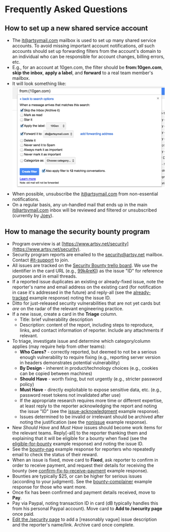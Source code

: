 # Frequently Asked Questions

## How to set up a new shared service account

* The it@artsymail.com mailbox is used to set up many shared service accounts. To avoid missing important account notifications, _all_ such accounts should set up forwarding filters from the account's domain to an individual who can be responsible for account changes, billing errors, etc.
* E.g., for an account at 10gen.com, the filter should be **from:10gen.com**, **skip the inbox**, **apply a label**, and **forward** to a real team member's mailbox.
* It will look something like:
![example it@artsymail.com filter](images/example_gmail_filter.png)
* When possible, unsubscribe the it@artsymail.com from non-essential notifications.
* On a regular basis, any un-handled mail that ends up in the main it@artsymail.com inbox will be reviewed and filtered or unsubscribed (currently by [Joey](https://github.com/joeyAghion)).

## How to manage the security bounty program

* Program overview is at [https://www.artsy.net/security](https://www.artsy.net/security).
* Security program reports are emailed to the [security@artsy.net](mailto:security@artsy.net) mailbox. Contact [#it-support](https://artsy.slack.com/messages/it-support) to join.
* All issues are tracked on the [Security Bounty trello board](https://trello.com/b/4G462edb/security-bounty). We use the identifier in the card URL (e.g., [99k4reKl](https://trello.com/c/99k4reKl/34-hsts-should-have-includesubdomains)) as the issue "ID" for reference purposes and in email threads.
* If a reported issue duplicates an existing or already-fixed issue, note the reporter's name and email address on the existing card (for notification in case it's addressed in the future) and reply-all (see the [already-tracked](security-bounty/ExampleResponses.md#already-tracked) example response) noting the issue ID.
* Ditto for just-released security vulnerabilities that are not yet cards but _are_ on the radar of the relevant engineering practice.
* If a new issue, create a card in the **Triage** column.
  * Title: brief vulnerability description
  * Description: content of the report, including steps to reproduce, links, and contact information of reporter. Include any attachments if relevant.
* To triage, investigate issue and determine which category/column applies (may require help from other teams):
  * **Who Cares?** - correctly reported, but deemed to not be a serious enough vulnerability to require fixing (e.g., reporting server version in headers demonstrates potential vulnerability)
  * **By Design** - inherent in product/technology choices (e.g., cookies can be copied between machines)
  * **Should Have** - worth fixing, but not urgently (e.g., stricter password policy)
  * **Must Have** - directly exploitable to expose sensitive data, etc. (e.g., password reset tokens not invalidated after use)
  * If the appropriate research requires more time or different expertise, at least reply to the reporter acknowledging the report and noting the issue "ID" (see the [issue-acknowledgment](security-bounty/ExampleResponses.md#issue-acknowledgment) example response).
  * Issues determined to be invalid or irrelevant should be archived after noting the justification (see the [nonissue](security-bounty/ExampleResponses.md#nonissue) example response).
* New _Should Have_ and _Must Have_ issues should become work items for the relevant teams. Reply[-all] to the reporter thanking them and explaining that it will be eligible for a bounty when fixed (see the [eligible-for-bounty](security-bounty/ExampleResponses.md#eligible-for-bounty) example response) and noting the issue ID.
* See the [bounty-nag](security-bounty/ExampleResponses.md#bounty-nag) example response for reporters who repeatedly email to check the status of their reward.
* When an issue is fixed, move card to **Fixed**, ask reporter to confirm in order to receive payment, and request their details for receiving the bounty (see [confirm-fix-to-receive-payment](security-bounty/ExampleResponses.md#confirm-fix-to-receive-payment) example response).
* Bounties are typically $25, or can be higher for serious issues (according to your judgment). See the [bounty-complainer](security-bounty/ExampleResponses.md#bounty-complainer) example response for those who want more.
* Once fix has been confirmed and payment details received, move to **Pay**.
* Pay via Paypal, noting transaction ID in card (dB typically handles this from his personal Paypal account). Move card to **Add to /security page** once paid.
* [Edit the /security page](https://admin.artsy.net/page/security) to add a [reasonably vague] issue description and the reporter's name/link. Archive card once complete.
